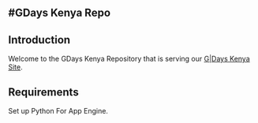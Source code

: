 #GDays Kenya Repo
------------------


## Introduction

Welcome to the GDays Kenya Repository that is serving our [G|Days Kenya Site](http://gdayskenya14.appspot.com/).

## Requirements
Set up Python For App Engine.

